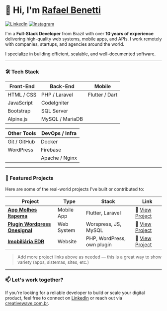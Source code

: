 # 👋 Hi, I'm [Rafael Benetti](https://creativewave.com.br)

[![LinkedIn](https://img.shields.io/badge/LinkedIn-%230077B5.svg?style=for-the-badge&logo=linkedin&logoColor=white)](https://www.linkedin.com/in/rafael-silv%C3%A9rio-9391531b5/)
[![Instagram](https://img.shields.io/badge/Instagram-%23E4405F.svg?style=for-the-badge&logo=instagram&logoColor=white)](https://www.instagram.com/creativewave.dev)

I'm a **Full-Stack Developer** from Brazil with over **10 years of experience** delivering high-quality web systems, mobile apps, and APIs. I work remotely with companies, startups, and agencies around the world.

I specialize in building efficient, scalable, and well-documented software.

---

### 🛠 Tech Stack

| Front-End       | Back-End         | Mobile         |
|-----------------|------------------|----------------|
| HTML / CSS      | PHP / Laravel    | Flutter / Dart |
| JavaScript      | CodeIgniter      |                |
| Bootstrap       | SQL Server       |                |
| Alpine.js       | MySQL / MariaDB  |                |

| Other Tools     | DevOps / Infra   |
|-----------------|------------------|
| Git / GitHub    | Docker           |
| WordPress       | Firebase         |
|                 | Apache / Nginx   |

---

### 🚀 Featured Projects

Here are some of the real-world projects I've built or contributed to:

| Project | Type | Stack | Link |
|--------|------|-------|------|
| **[App Molhes Itapema](https://play.google.com/store/apps/details?id=com.molhes.itapema&hl=pt_BR)** | Mobile App | Flutter, Laravel | 🔗 [View Project](https://play.google.com/store/apps/details?id=com.molhes.itapema&hl=pt_BR) |
| **[Plugin Wordpress Onesignal](https://github.com/rafael-benetti/flutter-onesignal-wordpress)** | Web System | Worspress, JS, MySQL | 🔗 [View Project](https://github.com/rafael-benetti/flutter-onesignal-wordpress) |
| **[Imobiliária EDR](https://eddierobaski.com)** | Website | PHP, WordPress, own plugin | 🔗 [View Project](https://eddierobaski.com) |

> Add more project links above as needed — this is a great way to show variety (apps, sistemas, sites, etc.)

---

### 📫 Let's work together?

If you're looking for a reliable developer to build or scale your digital product, feel free to connect on [LinkedIn](https://www.linkedin.com/in/rafael-silv%C3%A9rio-9391531b5/) or reach out via [creativewave.com.br](https://creativewave.com.br).
